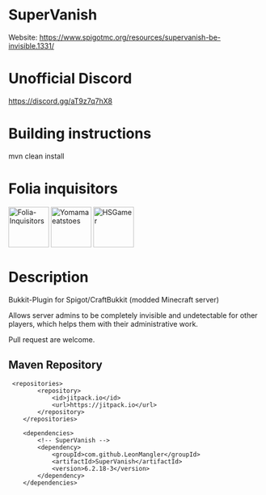 # SuperVanish
Website: https://www.spigotmc.org/resources/supervanish-be-invisible.1331/

# Unofficial Discord

https://discord.gg/aT9z7q7hX8

# Building instructions

mvn clean install
 
# Folia inquisitors

[<img src="https://github.com/Folia-Inquisitors.png" width=80 alt="Folia-Inquisitors">](https://github.com/orgs/Folia-Inquisitors/repositories)
[<img src="https://github.com/Yomamaeatstoes.png" width=80 alt="Yomamaeatstoes">](https://github.com/Yomamaeatstoes)
[<img src="https://github.com/HSGamer.png" width=80 alt="HSGamer">](https://github.com/HSGamer)

# Description

Bukkit-Plugin for Spigot/CraftBukkit (modded Minecraft server)

Allows server admins to be completely invisible and undetectable for other players, which helps them with their administrative work.

Pull request are welcome.

## Maven Repository
```
 <repositories>
        <repository>
            <id>jitpack.io</id>
            <url>https://jitpack.io</url>
        </repository>
    </repositories>

    <dependencies>
        <!-- SuperVanish -->
        <dependency>
            <groupId>com.github.LeonMangler</groupId>
            <artifactId>SuperVanish</artifactId>
            <version>6.2.18-3</version>
        </dependency>
    </dependencies>
```
